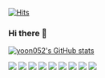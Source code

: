 [![Hits](https://hits.seeyoufarm.com/api/count/incr/badge.svg?url=https%3A%2F%2Fgithub.com%2Fyoon052&count_bg=%231036D0&title_bg=%23555555&icon=swagger.svg&icon_color=%231097FC&title=Hello+World&edge_flat=false)](https://hits.seeyoufarm.com)


### Hi there 👋

<!--
**yoon052/yoon052** is a ✨ _special_ ✨ repository because its `README.md` (this file) appears on your GitHub profile.

Here are some ideas to get you started:

- 🔭 I’m currently working on ...
- 🌱 I’m currently learning ...
- 👯 I’m looking to collaborate on ...
- 🤔 I’m looking for help with ...
- 💬 Ask me about ...
- 📫 How to reach me: ...
- 😄 Pronouns: ...
- ⚡ Fun fact: ...
-->



[![yoon052's GitHub stats](https://github-readme-stats.vercel.app/api?username=yoon052)](https://github.com/yoon052/github-readme-stats)





<img src="https://img.shields.io/badge/JavaScript-F7DF1E?style=flat-plastic&logo=JavaScript&logoColor=black"> <img src="https://img.shields.io/badge/TypeScript-3178C6?style=flat-plastic&logo=TypeScript&logoColor=white"> <img src="https://img.shields.io/badge/HTML5-E34F26?style=flat-plastic&logo=HTML5&logoColor=white"> <img src="https://img.shields.io/badge/CSS3-1572B6?style=flat-plastic&logo=CSS3&logoColor=white"> <img src="https://img.shields.io/badge/Node.js-339933?style=flat-plastic&logo=Node.js&logoColor=white"> <img src="https://img.shields.io/badge/React-61DAFB?style=flat-plastic&logo=react&logoColor=white"> <img src="https://img.shields.io/badge/ReactQuery-FF4154?style=flat-plastic&logo=ReactQuery&logoColor=white"> <img src="https://img.shields.io/badge/Express-000000?style=flat-plastic&logo=Express&logoColor=white"> <img src="https://img.shields.io/badge/FireBase-FFCA28?style=flat-plastic&logo=FireBase&logoColor=white">
